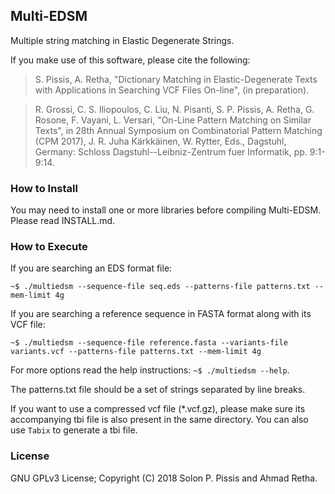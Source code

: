 ## Multi-EDSM

Multiple string matching in Elastic Degenerate Strings.

If you make use of this software, please cite the following:

> S. Pissis, A. Retha, "Dictionary Matching in Elastic-Degenerate Texts with Applications in Searching VCF Files On-line", (in preparation).

> R. Grossi, C. S. Iliopoulos, C. Liu, N. Pisanti, S. P. Pissis, A. Retha, G. Rosone, F. Vayani, L. Versari, "On-Line Pattern Matching on Similar Texts", in 28th Annual Symposium on Combinatorial Pattern Matching (CPM 2017), J. R. Juha Kärkkäinen, W. Rytter, Eds., Dagstuhl, Germany: Schloss Dagstuhl--Leibniz-Zentrum fuer Informatik, pp. 9:1-9:14.

### How to Install

You may need to install one or more libraries before compiling Multi-EDSM. Please read INSTALL.md.

### How to Execute

If you are searching an EDS format file:

`~$ ./multiedsm --sequence-file seq.eds --patterns-file patterns.txt --mem-limit 4g`

If you are searching a reference sequence in FASTA format along with its VCF file:

`~$ ./multiedsm --sequence-file reference.fasta --variants-file variants.vcf --patterns-file patterns.txt --mem-limit 4g`

For more options read the help instructions: `~$ ./multiedsm --help`.

The patterns.txt file should be a set of strings separated by line breaks.

If you want to use a compressed vcf file (*.vcf.gz), please make sure its accompanying tbi file is also present in the same directory. You can also use `Tabix` to generate a tbi file.

### License

GNU GPLv3 License; Copyright (C) 2018 Solon P. Pissis and Ahmad Retha.
